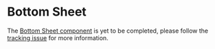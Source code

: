 # Bottom Sheet

The [Bottom Sheet component](http://material.io/go/design-bottom-sheet) is yet to be completed, please follow the [tracking issue](https://github.com/material-components/material-components-web/issues/2661) for more information.

